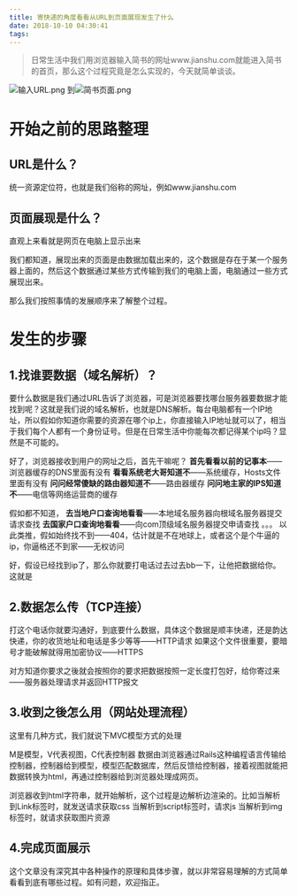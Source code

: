 ```yaml
---
title: 寄快递的角度看看从URL到页面展现发生了什么
date: 2018-10-10 04:30:41
tags:
---
```

>日常生活中我们用浏览器输入简书的网址www.jianshu.com就能进入简书的首页，那么这个过程究竟是怎么实现的，今天就简单谈谈。

![输入URL.png](https://upload-images.jianshu.io/upload_images/8661291-3900db4e60d39fab.png?imageMogr2/auto-orient/strip%7CimageView2/2/w/1240)
到![简书页面.png](https://upload-images.jianshu.io/upload_images/8661291-34900e1eb6c5d3cb.png?imageMogr2/auto-orient/strip%7CimageView2/2/w/1240)



# 开始之前的思路整理
 ## URL是什么？
统一资源定位符，也就是我们俗称的网址，例如www.jianshu.com
## 页面展现是什么？
直观上来看就是网页在电脑上显示出来

我们都知道，展现出来的页面是由数据加载出来的，这个数据是存在于某一个服务器上面的，然后这个数据通过某些方式传输到我们的电脑上面，电脑通过一些方式展现出来。

那么我们按照事情的发展顺序来了解整个过程。

# 发生的步骤
## 1.找谁要数据（域名解析）？
要什么数据是我们通过URL告诉了浏览器，可是浏览器要找哪台服务器要数据才能找到呢？这就是我们说的域名解析，也就是DNS解析。每台电脑都有一个IP地址，所以假如你知道你需要的资源在哪个ip上，你直接输入IP地址就可以了，相当于我们每个人都有一个身份证号。但是在日常生活中你能每次都记得某个ip吗？显然是不可能的。

好了，浏览器接收到用户的网址之后，首先干嘛呢？
**首先看看以前的记事本**——浏览器缓存的DNS里面有没有
**看看系统老大哥知道不**——系统缓存，Hosts文件里面有没有
**问问经常傻缺的路由器知道不**——路由器缓存
**问问地主家的IPS知道不**——电信等网络运营商的缓存

假如都不知道，
**去当地户口查询地看看**——本地域名服务器向根域名服务器提交请求查找
**去国家户口查询地看看**——向com顶级域名服务器提交申请查找
。。。
以此类推，假如始终找不到——404，估计就是不在地球上，或者这个是个牛逼的ip，你逼格还不到家——无权访问

好，假设已经找到ip了，那么你就要打电话过去过去bb一下，让他把数据给你。这就是
## 2.数据怎么传（TCP连接）
打这个电话你就要沟通好，到底要什么数据，具体这个数据是顺丰快递，还是韵达快递，你的收货地址和电话是多少等等——HTTP请求
如果这个文件很重要，要暗号才能破解就得用加密协议——HTTPS

对方知道你要求之後就会按照你的要求把数据按照一定长度打包好，给你寄过来——服务器处理请求并返回HTTP报文

## 3.收到之後怎么用（网站处理流程）
这里有几种方式，我们就说下MVC模型方式的处理

M是模型，V代表视图，C代表控制器
数据由浏览器通过Rails这种编程语言传输给控制器，控制器给到模型，模型匹配数据库，然后反馈给控制器，接着视图就能把数据转换为html，再通过控制器给到浏览器处理成网页。

浏览器收到html字符串，就开始解析，这个过程是边解析边渲染的。比如当解析到Link标签时，就发送请求获取css
当解析到script标签时，请求js
当解析到img标签时，就请求获取图片资源

## 4.完成页面展示

这个文章没有深究其中各种操作的原理和具体步骤，就以非常容易理解的方式简单看看到底有哪些过程。如有问题，欢迎指正。


